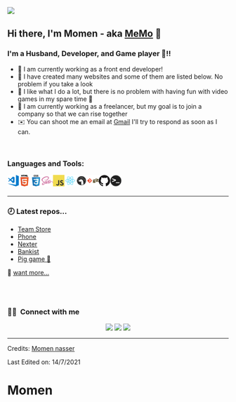 ![](https://images.unsplash.com/photo-1563314706-38d8c9940942?ixid=MnwxMjA3fDB8MHxwaG90by1wYWdlfHx8fGVufDB8fHx8&ixlib=rb-1.2.1&auto=format&fit=crop&w=1872&q=80)

## Hi there, I'm Momen - aka  [MeMo](https://github.com/momenfc) 👋

### I'm a Husband, Developer, and Game player 🤣!!

- 🔭 I am currently working as a front end developer!
- 🌱 I have created many websites and some of them are listed below. No problem if you take a look
- 👯 I like what I do a lot, but there is no problem with having fun with video games in my spare time 🤣
- 🥅 I am currently working as a freelancer, but my goal is to join a company so that we can rise together
- ✉️ You can shoot me an email at [Gmail](momenfc55@gmail.com) I'll try to respond as soon as I can.

<br />

### Languages and Tools:

<img align="left" alt="Visual Studio Code" width="26px" src="https://raw.githubusercontent.com/github/explore/80688e429a7d4ef2fca1e82350fe8e3517d3494d/topics/visual-studio-code/visual-studio-code.png" />
<img align="left" alt="HTML5" width="26px" src="https://raw.githubusercontent.com/github/explore/80688e429a7d4ef2fca1e82350fe8e3517d3494d/topics/html/html.png" />
<img align="left" alt="CSS3" width="26px" src="https://raw.githubusercontent.com/github/explore/80688e429a7d4ef2fca1e82350fe8e3517d3494d/topics/css/css.png" />
<img align="left" alt="Sass" width="26px" src="https://raw.githubusercontent.com/github/explore/80688e429a7d4ef2fca1e82350fe8e3517d3494d/topics/sass/sass.png" />
<img align="left" alt="JavaScript" width="26px" src="https://raw.githubusercontent.com/github/explore/80688e429a7d4ef2fca1e82350fe8e3517d3494d/topics/javascript/javascript.png" />
<img align="left" alt="React" width="26px" src="https://raw.githubusercontent.com/github/explore/80688e429a7d4ef2fca1e82350fe8e3517d3494d/topics/react/react.png" />
<img align="left" alt="Deno" width="26px" src="https://raw.githubusercontent.com/github/explore/361e2821e2dea67711cde99c9c40ed357061cf27/topics/deno/deno.png" />
<img align="left" alt="Git" width="26px" src="https://raw.githubusercontent.com/github/explore/80688e429a7d4ef2fca1e82350fe8e3517d3494d/topics/git/git.png" />
<img align="left" alt="GitHub" width="26px" src="https://raw.githubusercontent.com/github/explore/78df643247d429f6cc873026c0622819ad797942/topics/github/github.png" />
<img align="left" alt="Terminal" width="26px" src="https://raw.githubusercontent.com/github/explore/80688e429a7d4ef2fca1e82350fe8e3517d3494d/topics/terminal/terminal.png" />

<br />
<br />

---

### 🕗 Latest repos...

- [Team Store](https://team-store.vercel.app/)
- [Phone](https://phone-ivory.vercel.app/)
- [Nexter](https://nexter-pi.vercel.app/)
- [Bankist](https://bankist.vercel.app/)
- [Pig game 🤣](https://pig-game-ochre.vercel.app/)

👀 [want more...](https://vercel.com/momenfc)

<br />
<br />

### 🤝🏻 &nbsp;Connect with me

<p align="center">
<a href="https://www.linkedin.com/in/momen-nasser-ba88ba1b1/"><img src="https://img.shields.io/badge/-linkedin-0077B5?style=flat&logo=Linkedin&logoColor=white"/></a>
<a href="mailto:momenfc55@gmail.com"><img src="https://img.shields.io/badge/-Gmail-D14836?style=flat&logo=Gmail&logoColor=white"/></a>
<a href="https://www.facebook.com/profile.php?id=100005340273136"><img src="https://img.shields.io/badge/-Facebook-1877F2?style=flat&logo=Facebook&logoColor=white"/></a>
</p>

---

Credits: [Momen nasser](https://github.com/momenfc)

Last Edited on: 14/7/2021

# Momen
